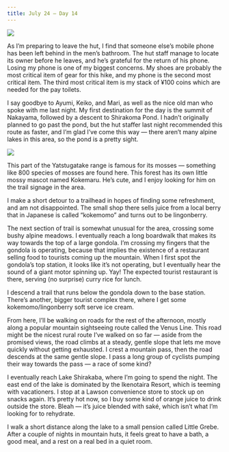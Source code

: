 ```yaml
---
title: July 24 — Day 14
---
```


![](./images/IMG_8320.jpg)

As I’m preparing to leave the hut, I find that someone else’s mobile phone has been left behind in the men’s bathroom. The hut staff manage to locate its owner before he leaves, and he’s grateful for the return of his phone. Losing my phone is one of my biggest concerns. My shoes are probably the most critical item of gear for this hike, and my phone is the second most critical item. The third most critical item is my stack of ¥100 coins which are needed for the pay toilets.

I say goodbye to Ayumi, Keiko, and Mari, as well as the nice old man who spoke with me last night. My first destination for the day is the summit of Nakayama, followed by a descent to Shirakoma Pond. I hadn’t originally planned to go past the pond, but the hut staffer last night recommended this route as faster, and I’m glad I’ve come this way — there aren’t many alpine lakes in this area, so the pond is a pretty sight.

![](./images/IMG_8345.jpg)

This part of the Yatstugatake range is famous for its mosses — something like 800 species of mosses are found here. This forest has its own little mossy mascot named Kokemaru. He’s cute, and I enjoy looking for him on the trail signage in the area.

I make a short detour to a trailhead in hopes of finding some refreshment, and am not disappointed. The small shop there sells juice from a local berry that in Japanese is called “kokemomo” and turns out to be lingonberry.

The next section of trail is somewhat unusual for the area, crossing some bushy alpine meadows. I eventually reach a long boardwalk that makes its way towards the top of a large gondola. I’m crossing my fingers that the gondola is operating, because that implies the existence of a restaurant selling food to tourists coming up the mountain. When I first spot the gondola’s top station, it looks like it’s not operating, but I eventually hear the sound of a giant motor spinning up. Yay! The expected tourist restaurant is there, serving (no surprise) curry rice for lunch.

I descend a trail that runs below the gondola down to the base station. There’s another, bigger tourist complex there, where I get some kokemomo/lingonberry soft serve ice cream.

From here, I’ll be walking on roads for the rest of the afternoon, mostly along a popular mountain sightseeing route called the Venus Line. This road might be the nicest rural route I’ve walked on so far — aside from the promised views, the road climbs at a steady, gentle slope that lets me move quickly without getting exhausted. I crest a mountain pass, then the road descends at the same gentle slope. I pass a long group of cyclists pumping their way towards the pass — a race of some kind?

I eventually reach Lake Shirakaba, where I’m going to spend the night. The east end of the lake is dominated by the Ikenotaira Resort, which is teeming with vacationers. I stop at a Lawson convenience store to stock up on snacks again. It’s pretty hot now, so I buy some kind of orange juice to drink outside the store. Bleah — it’s juice blended with saké, which isn’t what I’m looking for to rehydrate.

I walk a short distance along the lake to a small pension called Little Grebe. After a couple of nights in mountain huts, it feels great to have a bath, a good meal, and a rest on a real bed in a quiet room.
